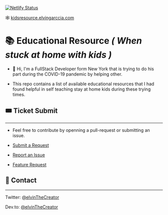 [![Netlify Status](https://api.netlify.com/api/v1/badges/4e0076fa-0c3f-4226-b0f0-a5bb10a680dc/deploy-status)](https://app.netlify.com/sites/musing-wescoff-0ac553/deploys)


🕸 [kidsresource.elvingarccia.com](kidsresource.elvingarccia.com)


# 📚 Educational Resource  _( When stuck at home with kids )_

- 🏡 Hi, I'm a FullStack Developer form New York that is trying to do his part during the COVID-19 pandemic by helping other. 

- This repo contains a list of available educational resources that I had found helpful in self teaching stay at home kids during these trying times. 


## 🎟 Ticket Submit
--- 
- Feel free to contribute by openning a pull-request or submitting an issue.

* [Submit a Request](#)

* [Report an Issue](#)

* [Feature Request](#)


## 📇 Contact 
---
Twitter: [@elvinTheCreator](https://twitter.com/elvinthecreator)

Dev.to:  [@elvinTheCreator](https://dev.to/elvinthecreator)


